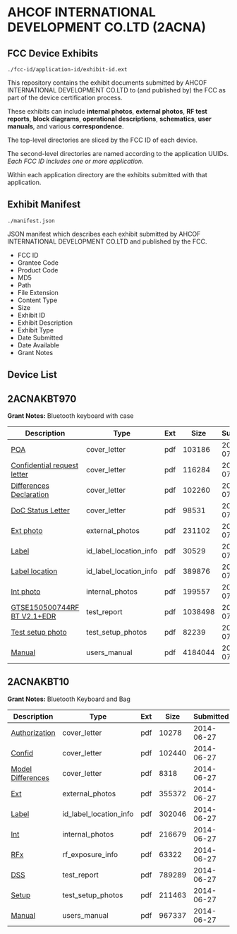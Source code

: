 # AHCOF INTERNATIONAL DEVELOPMENT CO.LTD (2ACNA)
## FCC Device Exhibits

```
./fcc-id/application-id/exhibit-id.ext
```

This repository contains the exhibit documents submitted by AHCOF INTERNATIONAL DEVELOPMENT CO.LTD to (and published by) the FCC as part of the device certification process.

These exhibits can include **internal photos**, **external photos**, **RF test reports**, **block diagrams**, **operational descriptions**, **schematics**, **user manuals**, and various **correspondence**.

The top-level directories are sliced by the FCC ID of each device.

The second-level directories are named according to the application UUIDs. *Each FCC ID includes one or more application.*

Within each application directory are the exhibits submitted with that application. 

## Exhibit Manifest

```
./manifest.json
```

JSON manifest which describes each exhibit submitted by AHCOF INTERNATIONAL DEVELOPMENT CO.LTD and published by the FCC.

- FCC ID
- Grantee Code
- Product Code
- MD5
- Path
- File Extension
- Content Type
- Size
- Exhibit ID
- Exhibit Description
- Exhibit Type
- Date Submitted
- Date Available
- Grant Notes

## Device List
## 2ACNAKBT970
**Grant Notes:** Bluetooth keyboard with case

| Description | Type | Ext | Size | Submitted | Available |
| ----------- | ---- | --- | ---- | --------- | --------- |
| [POA](2ACNAKBT970/0f20e0a706bec9088e561266e578e524/2676306.pdf) | cover_letter | pdf | 103186 | 2015-07-12 | 2015-07-13 |
| [Confidential request letter](2ACNAKBT970/0f20e0a706bec9088e561266e578e524/2676307.pdf) | cover_letter | pdf | 116284 | 2015-07-12 | 2015-07-13 |
| [Differences Declaration](2ACNAKBT970/0f20e0a706bec9088e561266e578e524/2676308.pdf) | cover_letter | pdf | 102260 | 2015-07-12 | 2015-07-13 |
| [DoC Status Letter](2ACNAKBT970/0f20e0a706bec9088e561266e578e524/2676309.pdf) | cover_letter | pdf | 98531 | 2015-07-12 | 2015-07-13 |
| [Ext photo](2ACNAKBT970/0f20e0a706bec9088e561266e578e524/2676312.pdf) | external_photos | pdf | 231102 | 2015-07-12 | 2015-07-13 |
| [Label](2ACNAKBT970/0f20e0a706bec9088e561266e578e524/2676314.pdf) | id_label_location_info | pdf | 30529 | 2015-07-12 | 2015-07-13 |
| [Label location](2ACNAKBT970/0f20e0a706bec9088e561266e578e524/2676315.pdf) | id_label_location_info | pdf | 389876 | 2015-07-12 | 2015-07-13 |
| [Int photo](2ACNAKBT970/0f20e0a706bec9088e561266e578e524/2676313.pdf) | internal_photos | pdf | 199557 | 2015-07-12 | 2015-07-13 |
| [GTSE150500744RF   BT V2.1+EDR](2ACNAKBT970/0f20e0a706bec9088e561266e578e524/2676311.pdf) | test_report | pdf | 1038498 | 2015-07-12 | 2015-07-13 |
| [Test setup photo](2ACNAKBT970/0f20e0a706bec9088e561266e578e524/2676310.pdf) | test_setup_photos | pdf | 82239 | 2015-07-12 | 2015-07-13 |
| [Manual](2ACNAKBT970/0f20e0a706bec9088e561266e578e524/2676316.pdf) | users_manual | pdf | 4184044 | 2015-07-12 | 2015-07-13 |
## 2ACNAKBT10
**Grant Notes:** Bluetooth Keyboard and Bag

| Description | Type | Ext | Size | Submitted | Available |
| ----------- | ---- | --- | ---- | --------- | --------- |
| [Authorization](2ACNAKBT10/0d4476db814df838a88b5b060605b245/2309894.pdf) | cover_letter | pdf | 10278 | 2014-06-27 | 2014-06-27 |
| [Confid](2ACNAKBT10/0d4476db814df838a88b5b060605b245/2309895.pdf) | cover_letter | pdf | 102440 | 2014-06-27 | 2014-06-27 |
| [Model Differences](2ACNAKBT10/0d4476db814df838a88b5b060605b245/2309900.pdf) | cover_letter | pdf | 8318 | 2014-06-27 | 2014-06-27 |
| [Ext](2ACNAKBT10/0d4476db814df838a88b5b060605b245/2309896.pdf) | external_photos | pdf | 355372 | 2014-06-27 | 2014-06-27 |
| [Label](2ACNAKBT10/0d4476db814df838a88b5b060605b245/2309899.pdf) | id_label_location_info | pdf | 302046 | 2014-06-27 | 2014-06-27 |
| [Int](2ACNAKBT10/0d4476db814df838a88b5b060605b245/2309898.pdf) | internal_photos | pdf | 216679 | 2014-06-27 | 2014-06-27 |
| [RFx](2ACNAKBT10/0d4476db814df838a88b5b060605b245/2309901.pdf) | rf_exposure_info | pdf | 63322 | 2014-06-27 | 2014-06-27 |
| [DSS](2ACNAKBT10/0d4476db814df838a88b5b060605b245/2309897.pdf) | test_report | pdf | 789289 | 2014-06-27 | 2014-06-27 |
| [Setup](2ACNAKBT10/0d4476db814df838a88b5b060605b245/2309902.pdf) | test_setup_photos | pdf | 211463 | 2014-06-27 | 2014-06-27 |
| [Manual](2ACNAKBT10/0d4476db814df838a88b5b060605b245/2309903.pdf) | users_manual | pdf | 967337 | 2014-06-27 | 2014-06-27 |
